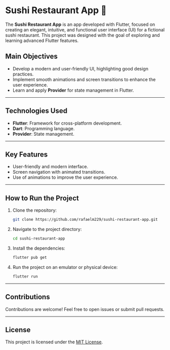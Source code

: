 
# **Sushi Restaurant App 🍣**

The **Sushi Restaurant App** is an app developed with Flutter, focused on creating an elegant, intuitive, and functional user interface (UI) for a fictional sushi restaurant. This project was designed with the goal of exploring and learning advanced Flutter features.

## **Main Objectives**
- Develop a modern and user-friendly UI, highlighting good design practices.
- Implement smooth animations and screen transitions to enhance the user experience.
- Learn and apply **Provider** for state management in Flutter.

---

## **Technologies Used**
- **Flutter**: Framework for cross-platform development.
- **Dart**: Programming language.
- **Provider**: State management.

---

## **Key Features**
- User-friendly and modern interface.
- Screen navigation with animated transitions.
- Use of animations to improve the user experience.

---

## **How to Run the Project**
1. Clone the repository:
   ```bash
   git clone https://github.com/rafaelm229/sushi-restaurant-app.git
   ```
2. Navigate to the project directory:
   ```bash
   cd sushi-restaurant-app
   ```
3. Install the dependencies:
   ```bash
   flutter pub get
   ```
4. Run the project on an emulator or physical device:
   ```bash
   flutter run
   ```

---

## **Contributions**
Contributions are welcome! Feel free to open issues or submit pull requests.

---

## **License**
This project is licensed under the [MIT License](LICENSE).